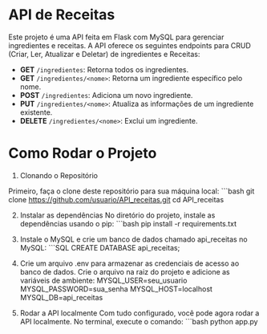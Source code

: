 # API de Receitas

Este projeto é uma API feita em Flask com MySQL para gerenciar ingredientes e receitas. A API oferece os seguintes endpoints para CRUD (Criar, Ler, Atualizar e Deletar) de ingredientes e Receitas:

- **GET** `/ingredientes`: Retorna todos os ingredientes.
- **GET** `/ingredientes/<nome>`: Retorna um ingrediente específico pelo nome.
- **POST** `/ingredientes`: Adiciona um novo ingrediente.
- **PUT** `/ingredientes/<nome>`: Atualiza as informações de um ingrediente existente.
- **DELETE** `/ingredientes/<nome>`: Exclui um ingrediente.

# Como Rodar o Projeto

1. Clonando o Repositório

Primeiro, faça o clone deste repositório para sua máquina local:
         ```bash
              git clone https://github.com/usuario/API_receitas.git
              cd API_receitas

2. Instalar as dependências
   No diretório do projeto, instale as dependências usando o pip:
          ```bash
              pip install -r requirements.txt

3. Instale o MySQL e crie um banco de dados chamado api_receitas no MySQL:
           ```SQL
               CREATE DATABASE api_receitas;

5. Crie um arquivo .env para armazenar as credenciais de acesso ao banco de dados.
   Crie o arquivo na raiz do projeto e adicione as variáveis de ambiente:
   MYSQL_USER=seu_usuario
   MYSQL_PASSWORD=sua_senha
   MYSQL_HOST=localhost
   MYSQL_DB=api_receitas

6. Rodar a API localmente
  Com tudo configurado, você pode agora rodar a API localmente. No terminal, execute o comando:
            ```bash
                 python app.py




